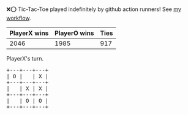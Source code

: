 :x::o: Tic-Tac-Toe played indefinitely by github action runners! See [my workflow](.github/workflows/play.yaml).

|PlayerX wins|PlayerO wins|Ties|
|-|-|-|
|2046|1985|917|

PlayerX's turn.

<pre>
+---+---+---+
| O |   | X |
+---+---+---+
|   | X | X |
+---+---+---+
|   | O | O |
+---+---+---+
</pre>